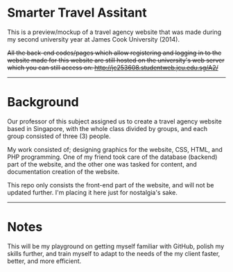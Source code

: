 # Smarter Travel Assitant
This is a preview/mockup of a travel agency website that was made during my second university year at James Cook University (2014).

~~All the back-end codes/pages which allow registering and logging in to the website made for this website are still hosted on the university's web server which you can still access on:
http://jc253608.studentweb.jcu.edu.sg/A2/~~
- - -
# Background
Our professor of this subject assigned us to create a travel agency website based in Singapore, with the whole class divided by groups, and each group consisted of three (3) people.

My work consisted of; designing graphics for the website, CSS, HTML, and PHP programming. One of my friend took care of the database (backend) part of the website, and the other one was tasked for content, and documentation creation of the website.

This repo only consists the front-end part of the website, and will not be updated further. 
I'm placing it here just for nostalgia's sake.
- - -
# Notes
This will be my playground on getting myself familiar with GitHub, polish my skills further, and train myself to adapt to the needs of the my client faster, better, and more efficient.
